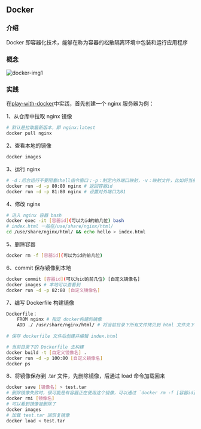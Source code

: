 ## Docker

### 介绍

Docker 即容器化技术，能够在称为容器的松散隔离环境中包装和运行应用程序

### 概念

![docker-img1](../docker-img.png)

### 实践

在[play-with-docker](/labs.play-with-docker.com)中实践，首先创建一个 nginx 服务器为例：

1、从仓库中拉取 nginx 镜像

```bash
# 默认是拉取最新版本，即 nginx:latest
docker pull nginx
```

2、查看本地的镜像

```bash
docker images
```

3、运行 nginx

```bash
# -d：后台运行不要阻塞shell指令窗口；-p：制定内外端口映射，-v：映射文件，比如将当前目录映射到内部某路径下/use/share/nginx/html/，这时可以将静态文件放在外边，修改时里面的文件也跟着修改
docker run -d -p 80:80 nginx # 返回容器id
docker run -d -p 81:80 nginx # 设置对外端口为81
```

4、修改 nginx

```bash
# 进入 nginx 容器 bash
docker exec -it [容器id](可以为id的前几位) bash
# index.html 一般在/use/share/nginx/html/
cd /use/share/nginx/html/ && echo hello > index.html
```

5、删除容器

```bash
docker rm -f [容器id](可以为id的前几位)
```

6、commit 保存镜像到本地

```bash
docker commit [容器id](可以为id的前几位) [自定义镜像名]
docker images # 本地可以查看到
docker run -d -p 82:80 [自定义镜像名]
```

7、编写 Dockerfile 构建镜像

```bash
Dockerfile：
	FROM nginx # 指定 docker构建的镜像
	ADD ./ /usr/share/nginx/html/ # 将当前目录下所有文件拷贝到 html 文件夹下
	
# 保存 dockerfile 文件后创建并编辑 index.html

# 当前目录下的 Dockerfile 去构建
docker build -t [自定义镜像名] . 
docker run -d -p 100:80 [自定义镜像名]
docker ps
```

8、将镜像保存到 .tar 文件，先删除镜像，后通过 load 命令加载回来

```bash
docker save [镜像名] > test.tar
# 删除镜像失败时，很可能是有容器正在使用这个镜像，可以通过 `docker rm -f [容器id](可以为id的前几位)
docker rmi [镜像名] 
# 可以看到镜像被删除了
docker images 
# 加载 test.tar 回恢复镜像
docker load < test.tar
```

